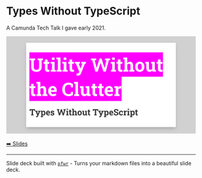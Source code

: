 # Types Without TypeScript

A Camunda Tech Talk I gave early 2021.

[![Screenshot](./screenshot.png)](https://nikku.github.io/talks/2021-token-simulation-internals/presentation.html)

[:arrow_right: Slides](https://nikku.github.io/talks/2021-token-simulation-internals/presentation.html)


---

Slide deck built with [`pfwr`](https://github.com/nikku/pfwr) - Turns your markdown files into a beautiful slide deck.